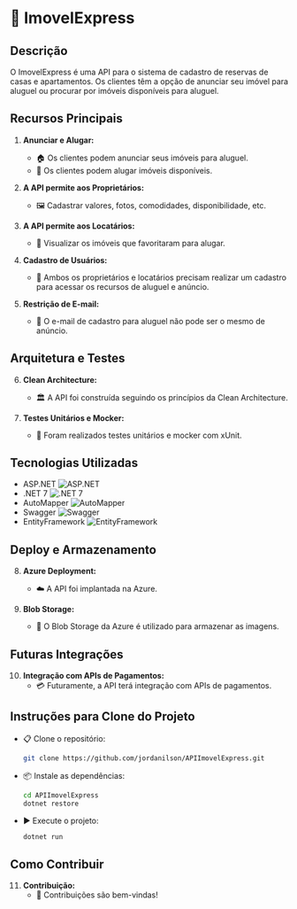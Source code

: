# 🏡 ImovelExpress

## Descrição

O ImovelExpress é uma API para o sistema de cadastro de reservas de casas e apartamentos. Os clientes têm a opção de anunciar seu imóvel para aluguel ou procurar por imóveis disponíveis para aluguel.

## Recursos Principais

1. **Anunciar e Alugar:**
   - 🏠 Os clientes podem anunciar seus imóveis para aluguel.
   - 🔑 Os clientes podem alugar imóveis disponíveis.

2. **A API permite aos Proprietários:**
   - 🖼️ Cadastrar valores, fotos, comodidades, disponibilidade, etc.

3. **A API permite aos Locatários:**
   - 👀 Visualizar os imóveis que favoritaram para alugar.

4. **Cadastro de Usuários:**
   - 📝 Ambos os proprietários e locatários precisam realizar um cadastro para acessar os recursos de aluguel e anúncio.

5. **Restrição de E-mail:**
   - 📧 O e-mail de cadastro para aluguel não pode ser o mesmo de anúncio.

## Arquitetura e Testes

6. **Clean Architecture:**
   - 🏛️ A API foi construída seguindo os princípios da Clean Architecture.

7. **Testes Unitários e Mocker:**
   - 🧪 Foram realizados testes unitários e mocker com xUnit.

## Tecnologias Utilizadas

- ASP.NET ![ASP.NET](https://img.shields.io/badge/-ASP.NET-blue)
- .NET 7 ![.NET 7](https://img.shields.io/badge/-.NET%207-blue)
- AutoMapper ![AutoMapper](https://img.shields.io/badge/-AutoMapper-green)
- Swagger ![Swagger](https://img.shields.io/badge/-Swagger-orange)
- EntityFramework ![EntityFramework](https://img.shields.io/badge/-EntityFramework-purple)

## Deploy e Armazenamento

8. **Azure Deployment:**
   - ☁️ A API foi implantada na Azure.

9. **Blob Storage:**
   - 📁 O Blob Storage da Azure é utilizado para armazenar as imagens.

## Futuras Integrações

10. **Integração com APIs de Pagamentos:**
    - 💳 Futuramente, a API terá integração com APIs de pagamentos.
## Instruções para Clone do Projeto

- 📋 Clone o repositório:
    ```bash
    git clone https://github.com/jordanilson/APIImovelExpress.git
    ```

- 📦 Instale as dependências:
    ```bash
    cd APIImovelExpress
    dotnet restore
    ```

- ▶️ Execute o projeto:
    ```bash
    dotnet run
    ```
## Como Contribuir

11. **Contribuição:**
    - 🤝 Contribuições são bem-vindas! 


